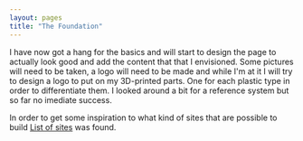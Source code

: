 ```yaml
---
layout: pages
title: "The Foundation"
---
```


I have now got a hang for the basics and will start to design the page to actually look good
and add the content that that I envisioned. Some pictures will need to be taken, a logo will
need to be made and while I'm at it I will try to design a logo to put on my 3D-printed parts.
One for each plastic type in order to differentiate them. I looked around a bit for a reference
system but so far no imediate success.

In order to get some inspiration to what kind of sites that are possible to build 
<a href="https://github.com/jekyll/jekyll/wiki/sites">List of sites</a>
was found.
